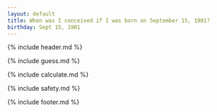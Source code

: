 ```yaml
---
layout: default
title: When was I conceived if I was born on September 15, 1901?
birthday: Sept 15, 1901
---
```


{% include header.md %}

{% include guess.md %}

{% include calculate.md %}

{% include safety.md %}

{% include footer.md %}



